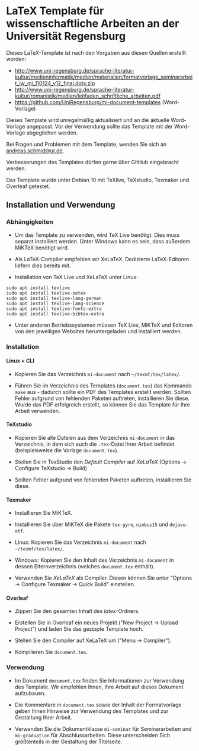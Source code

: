 # LaTeX Template für wissenschaftliche Arbeiten an der Universität Regensburg

Dieses LaTeX-Template ist nach den Vorgaben aus diesen Quellen erstellt worden:    
- http://www.uni-regensburg.de/sprache-literatur-kultur/medieninformatik/medien/materialien/formatvorlage_seminararbeit_iw_mi_110124_v12_final.dotx.zip    
- http://www.uni-regensburg.de/sprache-literatur-kultur/romanistik/medien/leitfaden_schriftliche_arbeiten.pdf
- https://github.com/UniRegensburg/mi-document-templates (Word-Vorlage)

Dieses Template wird unregelmäßig aktualisiert und an die aktuelle Word-Vorlage angepasst. Vor der Verwendung sollte das Template mit der Word-Vorlage abgeglichen werden.

Bei Fragen und Problemen mit dem Template, wenden Sie sich an andreas.schmid@ur.de.

Verbesserungen des Templates dürfen gerne über GitHub eingebracht werden.

Das Template wurde unter Debian 10 mit TeXlive, TeXstudio, Texmaker und Overleaf getestet.

## Installation und Verwendung

### Abhängigkeiten

- Um das Template zu verwenden, wird TeX Live benötigt. Dies muss separat installiert werden. Unter Windows kann es sein, dass außerdem MiKTeX benötigt wird.

- Als LaTeX-Compiler empfehlen wir XeLaTeX. Dedizierte LaTeX-Editoren liefern dies bereits mit.

- Installation von TeX Live und XeLaTeX unter Linux:

```
sudo apt install texlive
sudo apt install texlive-xetex
sudo apt install texlive-lang-german
sudo apt install texlive-lang-science
sudo apt install texlive-fonts-extra
sudo apt install texlive-bibtex-extra
```

- Unter anderen Betriebssystemen müssen TeX Live, MiKTeX und Editoren von den jeweiligen Websites heruntergeladen und installiert werden.

### Installation

#### Linux + CLI

- Kopieren Sie das Verzeichnis ```mi-document``` nach ```~/texmf/tex/latex/```.

- Führen Sie im Verzeichnis des Templates (```document.tex```) das Kommando ```make``` aus - dadurch sollte ein PDF des Templates erstellt werden. Sollten Fehler aufgrund von fehlenden Paketen auftreten, installieren Sie diese. Wurde das PDF erfolgreich erstellt, so können Sie das Template für Ihre Arbeit verwenden.

#### TeXstudio

- Kopieren Sie alle Dateien aus dem Verzeichnis ```mi-document``` in das Verzeichnis, in dem sich auch die ```.tex```-Datei Ihrer Arbeit befindet (beispielsweise die Vorlage ```document.tex```).

- Stellen Sie in TexStudio den *Default Compiler* auf *XeLaTeX* (Options -> Configure TeXstudio -> Build)

- Sollten Fehler aufgrund von fehlenden Paketen auftreten, installieren Sie diese.

#### Texmaker

- Installieren Sie MiKTeX.

- Installieren Sie über MiKTeX die Pakete ```tex-gyre```, ```nimbus15``` und ```dejavu-otf```.

- Linux: Kopieren Sie das Verzeichnis ```mi-document``` nach ```~/texmf/tex/latex/```.

- Windows: Kopieren Sie den Inhalt des Verzeichnis ```mi-document``` in dessen Elternverzeichnis (welches ```document.tex``` enthält).

- Verwenden Sie *XeLaTeX* als Compiler. Diesen können Sie unter "Options -> Configure Texmaker -> Quick Build" einstellen.

#### Overleaf

- Zippen Sie den gesamten Inhalt des *latex*-Ordners.

- Erstellen Sie in Overleaf ein neues Projekt ("New Project -> Upload Project") und laden Sie das gezippte Template hoch.

- Stellen Sie den Compiler auf XeLaTeX um ("Menu -> Compiler").

- Kompilieren Sie ```document.tex```.

### Verwendung

- Im Dokument ```document.tex``` finden Sie Informationen zur Verwendung des Template. Wir empfehlen Ihnen, Ihre Arbeit auf dieses Dokument aufzubauen.

- Die Kommentare in ```document.tex``` sowie der Inhalt der Formatvorlage geben Ihnen Hinweise zur Verwendung des Templates und zur Gestaltung Ihrer Arbeit.

- Verwenden Sie die Dokumentklasse ```mi-seminar``` für Seminararbeiten und ```mi-graduation``` für Abschlussarbeiten. Diese unterscheiden Sich größtenteils in der Gestaltung der Titelseite.

